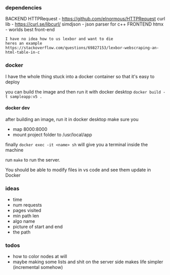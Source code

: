 ### dependencies

BACKEND
HTTPRequest - https://github.com/elnormous/HTTPRequest
curl lib - https://curl.se/libcurl/
simdjson - json parser for c++
FRONTEND
htmx - worlds best front-end

```
I have no idea how to us lexbor and want to die
heres an example
https://stackoverflow.com/questions/69827153/lexbor-webscraping-an-html-table-in-c
```

### docker

I have the whole thing stuck into a docker container so that it's easy to deploy

you can build the image and then run it with docker desktop
`docker build -t sampleapp:v5 .`

#### docker dev

after building an image, run it in docker desktop
make sure you
- map 8000:8000
- mount project folder to /usr/local/app

finally
 `docker exec -it <name> sh`
 will give you a terminal inside the machine

run `make`
to run the server.

You should be able to modify files in vs code and see them update in Docker

### ideas

- time
- num requests
- pages visited
- min path len
- algo name
- picture of start and end
- the path

### todos

- how to color nodes at will
- maybe making some lists and shit on the server side makes life simpler (incremental somehow)

